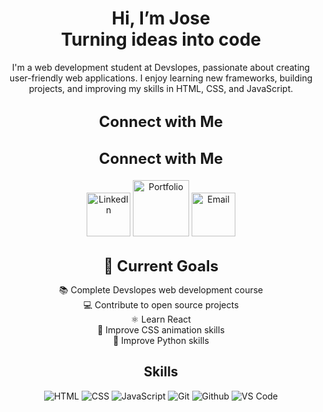 <h1 align="center">Hi, I’m Jose <br> Turning ideas into code</h1>

<p align="center">
  I'm a web development student at Devslopes, passionate about creating user-friendly web applications. I enjoy learning new frameworks, building projects, and improving my skills in HTML, CSS, and JavaScript.
</p>

<h3 align="center" style="font-size: 24px; font-weight: bold; margin-top: 30px; margin-bottom: 20px;">
  Connect with Me
</h3>
<h3 align="center" style="font-size: 24px; font-weight: bold; margin-top: 30px; margin-bottom: 20px;">
  Connect with Me
</h3>
<div align="center">
  <div style="display: inline-block; position: relative;">
    <img src="https://img.shields.io/badge/-LinkedIn-0077B5?style=flat-square&logo=linkedin&logoColor=white" alt="LinkedIn" width="70" />
    <a href="https://linkedin.com/in/josevazquez17" style="position: absolute; top: 0; left: 0; width: 100%; height: 100%; text-decoration: none;"></a>
  </div>
  <div style="display: inline-block; position: relative;">
    <img src="https://img.shields.io/badge/-Portfolio-000000?style=flat-square&logo=react&logoColor=white" alt="Portfolio" width="90" />
    <a href="https://kxppx.github.io/Portfolio/" style="position: absolute; top: 0; left: 0; width: 100%; height: 100%; text-decoration: none;"></a>
  </div>
  <div style="display: inline-block; position: relative;">
    <img src="https://img.shields.io/badge/-Email-D14836?style=flat-square&logo=gmail&logoColor=white" alt="Email" width="70" />
    <a href="mailto:kxppxv@gmail.com" style="position: absolute; top: 0; left: 0; width: 100%; height: 100%; text-decoration: none;"></a>
  </div>
</div>

<h3 align="center" style="font-size: 24px; font-weight: bold; margin-top: 30px; margin-bottom: 10px;">
  🎯 Current Goals
</h3>
<p align="center">
  📚 Complete Devslopes web development course<br>
  💻 Contribute to open source projects<br>
  ⚛️ Learn React<br>
  🎨 Improve CSS animation skills<br>
  🐍 Improve Python skills
</p>

<h2 align="center">Skills</h2>
<p align="center">
    <img src="https://img.shields.io/badge/-HTML5-E34C26?style=flat-square&logo=html5&logoColor=white" alt="HTML">
    <img src="https://img.shields.io/badge/-CSS3-1572B6?style=flat-square&logo=css3" alt="CSS">
    <img src="https://img.shields.io/badge/-JavaScript-F7DF1E?style=flat-square&logo=javascript&logoColor=black" alt="JavaScript">
    <img src="https://img.shields.io/badge/-Git-F05032?style=flat-square&logo=git&logoColor=white" alt="Git">
    <img src="https://img.shields.io/badge/-GitHub-181717?style=flat-square&logo=github" alt="Github">
    <img src="https://img.shields.io/badge/-VS%20Code-007ACC?style=flat-square&logo=visual-studio-code" alt="VS Code">
</p>
